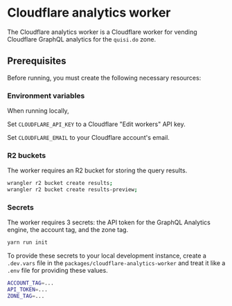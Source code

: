 # Cloudflare analytics worker

The Cloudflare analytics worker is a Cloudflare worker for vending Cloudflare
GraphQL analytics for the `quisi.do` zone.

## Prerequisites

Before running, you must create the following necessary resources:

### Environment variables

When running locally,

Set `CLOUDFLARE_API_KEY` to a Cloudflare "Edit workers" API key.

Set `CLOUDFLARE_EMAIL` to your Cloudflare account's email.

### R2 buckets

The worker requires an R2 bucket for storing the query results.

```sh
wrangler r2 bucket create results;
wrangler r2 bucket create results-preview;
```

### Secrets

The worker requires 3 secrets: the API token for the GraphQL Analytics engine,
the account tag, and the zone tag.

```sh
yarn run init
```

To provide these secrets to your local development instance, create a
`.dev.vars` file in the `packages/cloudflare-analytics-worker` and treat it like
a `.env` file for providing these values.

```sh
ACCOUNT_TAG=...
API_TOKEN=...
ZONE_TAG=...
```
